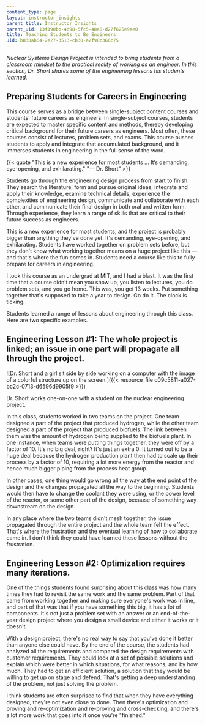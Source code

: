 ```yaml
---
content_type: page
layout: instructor_insights
parent_title: Instructor Insights
parent_uid: 13f190bb-4d98-5fc5-48a8-d27f625e9ae0
title: Teaching Students to Be Engineers
uid: b830ab64-2e27-3513-cb30-a2f98c366c75
---
```


_Nuclear Systems Design Project is intended to bring students from a classroom mindset to the practical reality of working as an engineer. In this section, Dr. Short shares some of the engineering lessons his students learned._

Preparing Students for Careers in Engineering
---------------------------------------------

This course serves as a bridge between single-subject content courses and students' future careers as engineers. In single-subject courses, students are expected to master specific content and methods, thereby developing critical background for their future careers as engineers. Most often, these courses consist of lectures, problem sets, and exams. This course pushes students to apply and integrate that accumulated background, and it immerses students in engineering in the full sense of the word.

{{< quote "This is a new experience for most students ... It’s demanding, eye-opening, and exhilarating." "— Dr. Short" >}}

Students go through the engineering design process from start to finish. They search the literature, form and pursue original ideas, integrate and apply their knowledge, examine technical details, experience the complexities of engineering design, communicate and collaborate with each other, and communicate their final design in both oral and written form. Through experience, they learn a range of skills that are critical to their future success as engineers.

This is a new experience for most students, and the project is probably bigger than anything they've done yet. It's demanding, eye-opening, and exhilarating. Students have worked together on problem sets before, but they don't know what working together means on a huge project like this — and that's where the fun comes in. Students need a course like this to fully prepare for careers in engineering.

I took this course as an undergrad at MIT, and I had a blast. It was the first time that a course didn’t mean you show up, you listen to lectures, you do problem sets, and you go home. This was, you get 13 weeks. Put something together that's supposed to take a year to design. Go do it. The clock is ticking.

Students learned a range of lessons about engineering through this class. Here are two specific examples.

Engineering Lesson #1: The whole project is linked; an issue in one part will propagate all through the project.
----------------------------------------------------------------------------------------------------------------

![Dr. Short and a girl sit side by side working on a computer with the image of a colorful structure up on the screen.]({{< resource_file c09c5811-a027-bc2c-0713-d6596d9905f9 >}})

Dr. Short works one-on-one with a student on the nuclear engineering project.

In this class, students worked in two teams on the project. One team designed a part of the project that produced hydrogen, while the other team designed a part of the project that produced biofuels. The link between them was the amount of hydrogen being supplied to the biofuels plant. In one instance, when teams were putting things together, they were off by a factor of 10. It's no big deal, right? It's just an extra 0. It turned out to be a huge deal because the hydrogen production plant then had to scale up their process by a factor of 10, requiring a lot more energy from the reactor and hence much bigger piping from the process heat group.

In other cases, one thing would go wrong all the way at the end point of the design and the changes propagated all the way to the beginning. Students would then have to change the coolant they were using, or the power level of the reactor, or some other part of the design, because of something way downstream on the design.

In any place where the two teams didn't mesh together, the issue propagated through the entire project and the whole team felt the effect. That's where the frustration and the eventual learning of how to collaborate came in. I don't think they could have learned these lessons without the frustration.

Engineering Lesson #2: Optimization requires many iterations.
-------------------------------------------------------------

One of the things students found surprising about this class was how many times they had to revisit the same work and the same problem. Part of that came from working together and making sure everyone's work was in line, and part of that was that if you have something this big, it has a lot of components. It's not just a problem set with an answer or an end-of-the-year design project where you design a small device and either it works or it doesn't.

With a design project, there's no real way to say that you've done it better than anyone else could have. By the end of the course, the students had analyzed all the requirements and compared the design requirements with customer requirements. They could look at a set of possible solutions and explain which were better in which situations, for what reasons, and by how much. They had to get an efficient solution, a solution that they would be willing to get up on stage and defend. That's getting a deep understanding of the problem, not just solving the problem.

I think students are often surprised to find that when they have everything designed, they're not even close to done. Then there's optimization and proving and re-optimization and re-proving and cross-checking, and there's a lot more work that goes into it once you're "finished."